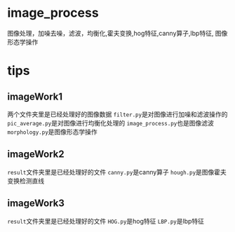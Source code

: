 # image_process
图像处理，加噪去噪，滤波，均衡化,霍夫变换,hog特征,canny算子,lbp特征, 图像形态学操作

# tips
## imageWork1
两个文件夹里是已经处理好的图像数据
`filter.py`是对图像进行加噪和滤波操作的
`pic_average.py`是对图像进行均衡化处理的
`image_process.py`也是图像滤波
`morphology.py`是图像形态学操作

## imageWork2
`result`文件夹里是已经处理好的文件
`canny.py`是canny算子
`hough.py`是图像霍夫变换检测直线


## imageWork3

`result`文件夹里是已经处理好的文件
`HOG.py`是hog特征
`LBP.py`是lbp特征
